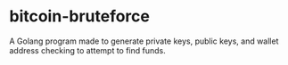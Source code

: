 # bitcoin-bruteforce
A Golang program made to generate private keys, public keys, and wallet address checking to attempt to find funds.
